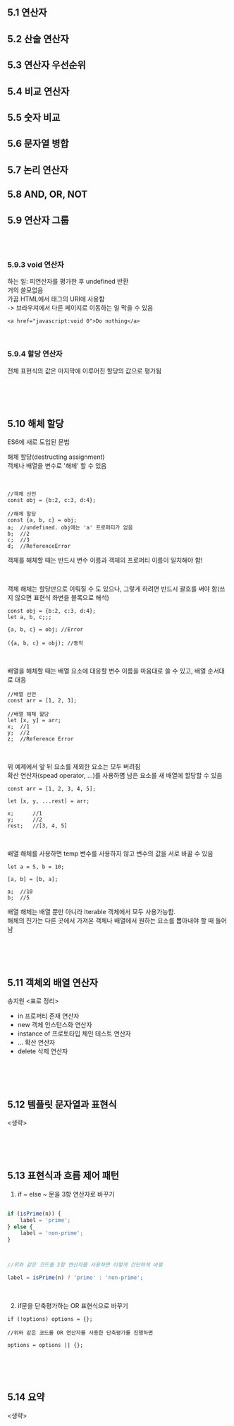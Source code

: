 ## 5.1 연산자 
## 5.2 산술 연산자 
## 5.3 연산자 우선순위 
## 5.4 비교 연산자
## 5.5 숫자 비교 
## 5.6 문자열 병합 
## 5.7 논리 연산자
## 5.8 AND, OR, NOT
## 5.9 연산자 그룹

<br>
<br>

### 5.9.3 void 연산자

하는 일: 피연산자를 평가한 후 undefined 반환  
거의 쓸모없음   
가끔 HTML에서 <a> 태그의 URI에 사용함  
-> 브라우져에서 다른 페이지로 이동하는 일 막을 수 있음  

```
<a href="javascript:void 0">Do nothing</a>
```

<br>

### 5.9.4 할당 연산자

전체 표현식의 값은 마지막에 이루어진 할당의 값으로 평가됨

<br>
<br>
<br>
 
## 5.10 해체 할당

ES6에 새로 도입된 문법  

해체 할당(destructing assignment)  
객체나 배열을 변수로 '해체' 할 수 있음  

<br>


```
//객체 선언
const obj = {b:2, c:3, d:4};

//해체 할당
const {a, b, c} = obj;
a; 	//undefined. obj에는 'a' 프로퍼티가 없음
b;	//2
c;	//3
d;	//ReferenceError
```

객체를 해체할 때는 반드시 변수 이름과 객체의 프로퍼티 이름이 일치해야 함!

<br>

객체 해체는 할당만으로 이뤄질 수 도 있으나, 그렇게 하려면 반드시 괄호를 써야 함(쓰지 않으면 표현식 좌변을 블록으로 해석)

```
const obj = {b:2, c:3, d:4};
let a, b, c;;;

{a, b, c} = obj; //Error

({a, b, c} = obj); //동작
```


<br>


배열을 해체할 때는 배열 요소에 대응할 변수 이름을 마음대로 쓸 수 있고, 배열 순서대로 대응

```
//배열 선언
const arr = [1, 2, 3];

//배열 해체 할당
let [x, y] = arr;
x;	//1
y;	//2
z;	//Reference Error
```

<br>


위 예제에서 앞 뒤 요소를 제외한 요소는 모두 버려짐   
확산 연산자(spead operator, ...)를 사용하몀 남은 요소를 새 배열에 할당할 수 있음

```
const arr = [1, 2, 3, 4, 5];

let [x, y, ...rest] = arr;

x;		//1
y;		//2
rest;	//[3, 4, 5]
```

<br>


배열 해체를 사용하면 temp 변수를 사용하지 않고 변수의 값을 서로 바꿀 수 있음


```
let a = 5, b = 10;

[a, b] = [b, a];

a;	//10
b;	//5
```


배열 해체는 배열 뿐만 아니라 Iterable 객체에서 모두 사용가능함.   
해체의 진가는 다른 곳에서 가져온 객체나 배열에서 원하는 요소를 뽑아내야 할 때 들어남  

<br>
<br>
<br>

## 5.11 객체외 배열 연산자

송지원 <표로 정리>    
* in 프로퍼티 존재 연산자  
* new 객체 인스턴스화 연산자  
* instance of 프로토타입 체인 테스트 연산자  
* ... 확산 연산자   
* delete 삭제 연산자   

<br>
<br>
<br>

## 5.12 템플릿 문자열과 표현식

<생략>

<br>
<br>
<br>

## 5.13 표현식과 흐름 제어 패턴

1. if ~ else ~ 문을 3항 연산자로 바꾸기

```javascript

if (isPrime(n)) {
	label = 'prime';
} else {
	label = 'non-prime';
}



//위와 같은 코드를 3항 연산자를 사용하면 이렇게 간단하게 바뀜

label = isPrime(n) ? 'prime' : 'non-prime';
```

<br>


2. if문을 단축평가하는 OR 표현식으로 바꾸기

```
if (!options) options = {};

//위와 같은 코드를 OR 연산자를 사용한 단축평가를 진행하면

options = options || {};

```

<br>
<br>
<br>

## 5.14 요약

<생략>


<br>
<br>
<br>
<br>
<br>
<br>
